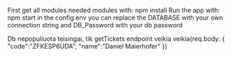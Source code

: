 First get all modules needed modules with: npm install
Run the app with: npm start
in the config.env you can replace the DATABASE with your own connection string and DB_Password with your db password

Db nepopuliuota teisingai, tik getTickets endpoint veikia veikia(req.body:
{
    "code":"ZFKESP6UDA",
    "name":"Daniel Maierhofer"
})